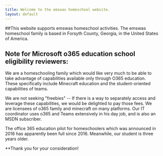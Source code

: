 ```yaml
---
title: Welcome to the emswas homeschool website.
layout: default
---
```


##This website supports emswas homeschool activities.
The emswas homeschool family is based in Forsyth County, Georgia, in the United States of America.

##    Note for Microsoft o365 education school eligibility reviewers:
We are a homeschooling family which would like very much to be able to take advantage of capabilities available only through O365 education.
These specifically include Minecraft education and the student-oriented capabilities of teams.

We are not seeking "freebies" -- If there is a way to separately access and leverage these capabilities, we would be delighted to pay those fees.
    We are licensees of o365 family and minecraft on many platforms.  Our IT coordinator uses o365 and Teams extensively in his day job, and is also an MSDN subscriber.

The office 365 education pilot for homeschoolers which was announced in 2016 has apparently been full since 2016.  Meanwhile, our student is three years older.

**Thank you for your consideration!
  </p>
